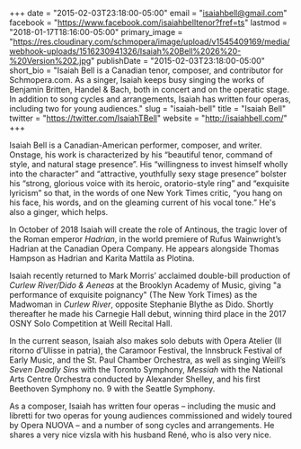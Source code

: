 +++
date = "2015-02-03T23:18:00-05:00"
email = "isaiahbell@gmail.com"
facebook = "https://www.facebook.com/isaiahbelltenor?fref=ts"
lastmod = "2018-01-17T18:16:00-05:00"
primary_image = "https://res.cloudinary.com/schmopera/image/upload/v1545409169/media/webhook-uploads/1516230941326/Isaiah%20Bell%2026%20-%20Version%202.jpg"
publishDate = "2015-02-03T23:18:00-05:00"
short_bio = "Isaiah Bell is a Canadian tenor, composer, and contributor for Schmopera.com. As a singer, Isaiah keeps busy singing the works of Benjamin Britten, Handel &amp; Bach, both in concert and on the operatic stage. In addition to song cycles and arrangements, Isaiah has written four operas, including two for young audiences."
slug = "isaiah-bell"
title = "Isaiah Bell"
twitter = "https://twitter.com/IsaiahTBell"
website = "http://isaiahbell.com/"
+++

Isaiah Bell is a Canadian-American performer, composer, and writer. Onstage, his work is characterized by his “beautiful tenor, command of style, and natural stage presence”. His “willingness to invest himself wholly into the character” and “attractive, youthfully sexy stage presence” bolster his “strong, glorious voice with its heroic, oratorio-style ring” and “exquisite lyricism” so that, in the words of one New York Times critic, “you hang on his face, his words, and on the gleaming current of his vocal tone.” He's also a ginger, which helps.

In October of 2018 Isaiah will create the role of Antinous, the tragic lover of the Roman emperor *Hadrian*, in the world premiere of Rufus Wainwright’s Hadrian at the Canadian Opera Company. He appears alongside Thomas Hampson as Hadrian and Karita Mattila as Plotina.

Isaiah recently returned to Mark Morris’ acclaimed double-bill production of *Curlew River/Dido & Aeneas* at the Brooklyn Academy of Music, giving "a performance of exquisite poignancy" (The New York Times) as the Madwoman in *Curlew River*, opposite Stephanie Blythe as Dido. Shortly thereafter he made his Carnegie Hall debut, winning third place in the 2017 OSNY Solo Competition at Weill Recital Hall.

In the current season, Isaiah also makes solo debuts with Opera Atelier (Il ritorno d’Ulisse in patria), the Caramoor Festival, the Innsbruck Festival of Early Music, and the St. Paul Chamber Orchestra, as well as singing Weill’s *Seven Deadly Sins* with the Toronto Symphony, *Messiah* with the National Arts Centre Orchestra conducted by Alexander Shelley, and his first Beethoven Symphony no. 9 with the Seattle Symphony.

As a composer, Isaiah has written four operas – including the music and libretti for two operas for young audiences commissioned and widely toured by Opera NUOVA – and a number of song cycles and arrangements. He shares a very nice vizsla with his husband René, who is also very nice.
